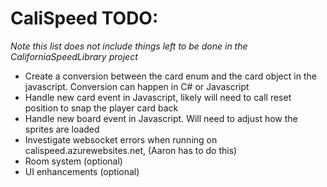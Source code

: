 ﻿# CaliSpeed TODO:
_Note this list does not include things left to be done in the CaliforniaSpeedLibrary project_
* Create a conversion between the card enum and the card object in the javascript. Conversion can happen in C# or Javascript
* Handle new card event in Javascript, likely will need to call reset position to snap the player card back
* Handle new board event in Javascript. Will need to adjust how the sprites are loaded
* Investigate websocket errors when running on calispeed.azurewebsites.net, (Aaron has to do this)
* Room system (optional)
* UI enhancements (optional)